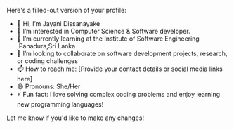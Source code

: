 Here's a filled-out version of your profile:

- 👋 Hi, I’m Jayani Dissanayake  
- 👀 I’m interested in Computer Science  & Software developer.
- 🌱 I’m currently learning at the Institute of Software Engineering  ,Panadura,Sri Lanka
- 💞️ I’m looking to collaborate on software development projects, research, or coding challenges  
- 📫 How to reach me: [Provide your contact details or social media links here]  
- 😄 Pronouns: She/Her  
- ⚡ Fun fact: I love solving complex coding problems and enjoy learning new programming languages!

Let me know if you'd like to make any changes!
<!---
jayanidissanayake15/jayanidissanayake15 is a ✨ special ✨ repository because its `README.md` (this file) appears on your GitHub profile.
You can click the Preview link to take a look at your changes.
--->
